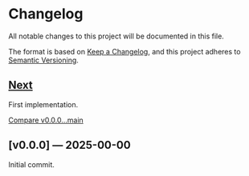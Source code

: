 # Changelog

All notable changes to this project will be documented in this file.

The format is based on [Keep a Changelog](https://keepachangelog.com/en/1.1.0/),
and this project adheres to [Semantic Versioning](https://semver.org/spec/v2.0.0.html).

## [Next]

First implementation.

[Compare v0.0.0...main](https://github.com/trinistr/dicey/compare/v0.0.0...main)

## [v0.0.0] — 2025-00-00

Initial commit.

[Next]: https://github.com/trinistr/dicey/tree/main
[🚀 CI]: https://github.com/trinistr/dicey/actions/workflows/CI.yaml
